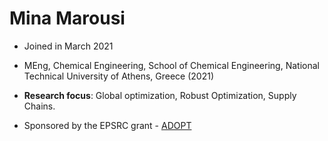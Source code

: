 # Mina Marousi

- Joined in March 2021

- MEng, Chemical Engineering, School of Chemical Engineering, National Technical University of Athens, Greece (2021)

- **Research focus**: Global optimization, Robust Optimization, Supply Chains.

- Sponsored by the EPSRC grant - [ADOPT](https://gow.epsrc.ukri.org/NGBOViewGrant.aspx?GrantRef=EP/W003317/1)
